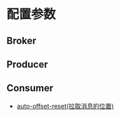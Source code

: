 # 配置参数



## Broker

## Producer

## Consumer

- [auto-offset-reset(拉取消息的位置)](properties/consumer/auto-offset-reset.md)

